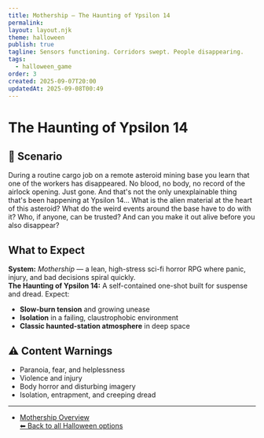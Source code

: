 ```yaml
---
title: Mothership — The Haunting of Ypsilon 14
permalink:
layout: layout.njk
theme: halloween
publish: true
tagline: Sensors functioning. Corridors swept. People disappearing.
tags:
  - halloween_game
order: 3
created: 2025-09-07T20:00
updatedAt: 2025-09-08T00:49
---
```


# The Haunting of Ypsilon 14

## 🌌 Scenario
During a routine cargo job on a remote asteroid mining base you learn that one of the workers has disappeared. No blood, no body, no record of the airlock opening. Just gone. And that's not the only unexplainable thing that's been happening at Ypsilon 14... What is the alien material at the heart of this asteroid? What do the weird events around the base have to do with it? Who, if anyone, can be trusted? And can you make it out alive before you also disappear?

## What to Expect
**System:** *Mothership* — a lean, high-stress sci-fi horror RPG where panic, injury, and bad decisions spiral quickly.  
**The Haunting of Ypsilon 14:** A self-contained one-shot built for suspense and dread. Expect:  
- **Slow-burn tension** and growing unease  
- **Isolation** in a failing, claustrophobic environment  
- **Classic haunted-station atmosphere** in deep space  

## ⚠️ Content Warnings
- Paranoia, fear, and helplessness  
- Violence and injury  
- Body horror and disturbing imagery  
- Isolation, entrapment, and creeping dread  

---
- [Mothership Overview](/vault/campaigns/mothership%20campaign/general/summary%20of%20mothership/)  
[⬅ Back to all Halloween options](/vault/halloween/)